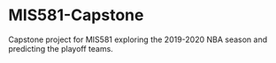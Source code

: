 # MIS581-Capstone
Capstone project for MIS581 exploring the 2019-2020 NBA season and predicting the playoff teams.
